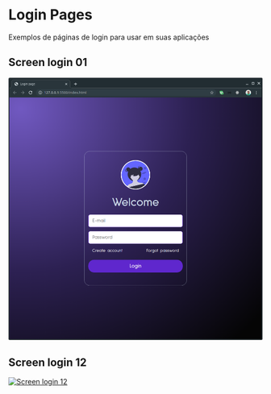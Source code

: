 # Login Pages

Exemplos de páginas de login para usar em suas aplicações

## Screen login 01

<a href="https://github.com/andrelinos/Login-Pages/tree/master/loginpage01">
<img src="https://github.com/andrelinos/Login-Pages/raw/master/loginpage01/loginpage.png" alt="Screen login 01">
</a>

## Screen login 12

<a href="./loginpage12">
<img src="./loginpage12/screenlogin12.png" alt="Screen login 12">
</a>
